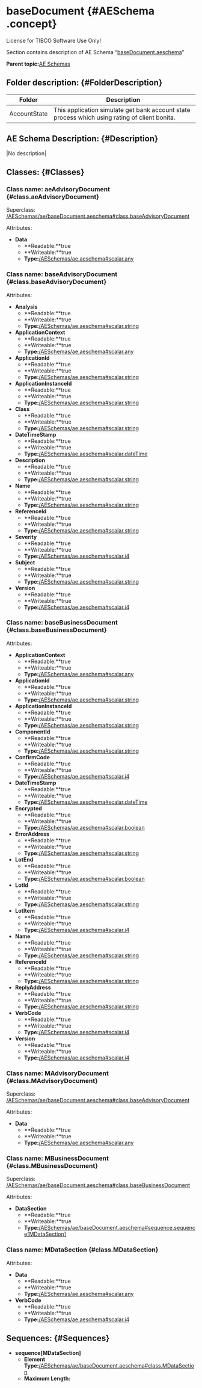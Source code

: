 # baseDocument {#AESchema .concept}

License for TIBCO Software Use Only!

Section contains description of AE Schema “[baseDocument.aeschema](baseDocument.aeschema)”

**Parent topic:**[AE Schemas](../../../../projects/AccountState/common/aeschema.md)

## Folder description: {#FolderDescription}

|Folder|Description|
|------|-----------|
|AccountState|This application simulate get bank account state process which using rating of client bonita.|

## AE Schema Description: {#Description}

|No description|

## Classes: {#Classes}

### Class name: aeAdvisoryDocument {#class.aeAdvisoryDocument}

Superclass: [/AESchemas/ae/baseDocument.aeschema\#class.baseAdvisoryDocument](baseDocument.aeschema.md#)

Attributes:

-   **Data**
    -   **Readable:**true
    -   **Writeable:**true
    -   **Type:**[/AESchemas/ae.aeschema\#scalar.any](../ae.aeschema.md#)

### Class name: baseAdvisoryDocument {#class.baseAdvisoryDocument}

Attributes:

-   **Analysis**
    -   **Readable:**true
    -   **Writeable:**true
    -   **Type:**[/AESchemas/ae.aeschema\#scalar.string](../ae.aeschema.md#)
-   **ApplicationContext**
    -   **Readable:**true
    -   **Writeable:**true
    -   **Type:**[/AESchemas/ae.aeschema\#scalar.any](../ae.aeschema.md#)
-   **ApplicationId**
    -   **Readable:**true
    -   **Writeable:**true
    -   **Type:**[/AESchemas/ae.aeschema\#scalar.string](../ae.aeschema.md#)
-   **ApplicationInstanceId**
    -   **Readable:**true
    -   **Writeable:**true
    -   **Type:**[/AESchemas/ae.aeschema\#scalar.string](../ae.aeschema.md#)
-   **Class**
    -   **Readable:**true
    -   **Writeable:**true
    -   **Type:**[/AESchemas/ae.aeschema\#scalar.string](../ae.aeschema.md#)
-   **DateTimeStamp**
    -   **Readable:**true
    -   **Writeable:**true
    -   **Type:**[/AESchemas/ae.aeschema\#scalar.dateTime](../ae.aeschema.md#)
-   **Description**
    -   **Readable:**true
    -   **Writeable:**true
    -   **Type:**[/AESchemas/ae.aeschema\#scalar.string](../ae.aeschema.md#)
-   **Name**
    -   **Readable:**true
    -   **Writeable:**true
    -   **Type:**[/AESchemas/ae.aeschema\#scalar.string](../ae.aeschema.md#)
-   **ReferenceId**
    -   **Readable:**true
    -   **Writeable:**true
    -   **Type:**[/AESchemas/ae.aeschema\#scalar.string](../ae.aeschema.md#)
-   **Severity**
    -   **Readable:**true
    -   **Writeable:**true
    -   **Type:**[/AESchemas/ae.aeschema\#scalar.i4](../ae.aeschema.md#)
-   **Subject**
    -   **Readable:**true
    -   **Writeable:**true
    -   **Type:**[/AESchemas/ae.aeschema\#scalar.string](../ae.aeschema.md#)
-   **Version**
    -   **Readable:**true
    -   **Writeable:**true
    -   **Type:**[/AESchemas/ae.aeschema\#scalar.i4](../ae.aeschema.md#)

### Class name: baseBusinessDocument {#class.baseBusinessDocument}

Attributes:

-   **ApplicationContext**
    -   **Readable:**true
    -   **Writeable:**true
    -   **Type:**[/AESchemas/ae.aeschema\#scalar.any](../ae.aeschema.md#)
-   **ApplicationId**
    -   **Readable:**true
    -   **Writeable:**true
    -   **Type:**[/AESchemas/ae.aeschema\#scalar.string](../ae.aeschema.md#)
-   **ApplicationInstanceId**
    -   **Readable:**true
    -   **Writeable:**true
    -   **Type:**[/AESchemas/ae.aeschema\#scalar.string](../ae.aeschema.md#)
-   **ComponentId**
    -   **Readable:**true
    -   **Writeable:**true
    -   **Type:**[/AESchemas/ae.aeschema\#scalar.string](../ae.aeschema.md#)
-   **ConfirmCode**
    -   **Readable:**true
    -   **Writeable:**true
    -   **Type:**[/AESchemas/ae.aeschema\#scalar.i4](../ae.aeschema.md#)
-   **DateTimeStamp**
    -   **Readable:**true
    -   **Writeable:**true
    -   **Type:**[/AESchemas/ae.aeschema\#scalar.dateTime](../ae.aeschema.md#)
-   **Encrypted**
    -   **Readable:**true
    -   **Writeable:**true
    -   **Type:**[/AESchemas/ae.aeschema\#scalar.boolean](../ae.aeschema.md#)
-   **ErrorAddress**
    -   **Readable:**true
    -   **Writeable:**true
    -   **Type:**[/AESchemas/ae.aeschema\#scalar.string](../ae.aeschema.md#)
-   **LotEnd**
    -   **Readable:**true
    -   **Writeable:**true
    -   **Type:**[/AESchemas/ae.aeschema\#scalar.boolean](../ae.aeschema.md#)
-   **LotId**
    -   **Readable:**true
    -   **Writeable:**true
    -   **Type:**[/AESchemas/ae.aeschema\#scalar.string](../ae.aeschema.md#)
-   **LotItem**
    -   **Readable:**true
    -   **Writeable:**true
    -   **Type:**[/AESchemas/ae.aeschema\#scalar.i4](../ae.aeschema.md#)
-   **Name**
    -   **Readable:**true
    -   **Writeable:**true
    -   **Type:**[/AESchemas/ae.aeschema\#scalar.string](../ae.aeschema.md#)
-   **ReferenceId**
    -   **Readable:**true
    -   **Writeable:**true
    -   **Type:**[/AESchemas/ae.aeschema\#scalar.string](../ae.aeschema.md#)
-   **ReplyAddress**
    -   **Readable:**true
    -   **Writeable:**true
    -   **Type:**[/AESchemas/ae.aeschema\#scalar.string](../ae.aeschema.md#)
-   **VerbCode**
    -   **Readable:**true
    -   **Writeable:**true
    -   **Type:**[/AESchemas/ae.aeschema\#scalar.i4](../ae.aeschema.md#)
-   **Version**
    -   **Readable:**true
    -   **Writeable:**true
    -   **Type:**[/AESchemas/ae.aeschema\#scalar.i4](../ae.aeschema.md#)

### Class name: MAdvisoryDocument {#class.MAdvisoryDocument}

Superclass: [/AESchemas/ae/baseDocument.aeschema\#class.baseAdvisoryDocument](baseDocument.aeschema.md#)

Attributes:

-   **Data**
    -   **Readable:**true
    -   **Writeable:**true
    -   **Type:**[/AESchemas/ae.aeschema\#scalar.any](../ae.aeschema.md#)

### Class name: MBusinessDocument {#class.MBusinessDocument}

Superclass: [/AESchemas/ae/baseDocument.aeschema\#class.baseBusinessDocument](baseDocument.aeschema.md#)

Attributes:

-   **DataSection**
    -   **Readable:**true
    -   **Writeable:**true
    -   **Type:**[/AESchemas/ae/baseDocument.aeschema\#sequence.sequence\[MDataSection\]](baseDocument.aeschema.md#)

### Class name: MDataSection {#class.MDataSection}

Attributes:

-   **Data**
    -   **Readable:**true
    -   **Writeable:**true
    -   **Type:**[/AESchemas/ae.aeschema\#scalar.any](../ae.aeschema.md#)
-   **VerbCode**
    -   **Readable:**true
    -   **Writeable:**true
    -   **Type:**[/AESchemas/ae.aeschema\#scalar.i4](../ae.aeschema.md#)

## Sequences: {#Sequences}

-   **sequence\[MDataSection\]**
    -   **Element Type:**[/AESchemas/ae/baseDocument.aeschema\#class.MDataSection](baseDocument.aeschema.md#)
    -   **Maximum Length:**


